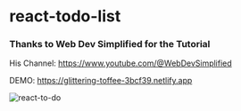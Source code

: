 # react-todo-list
### Thanks to Web Dev Simplified for the Tutorial

His Channel: https://www.youtube.com/@WebDevSimplified

DEMO: https://glittering-toffee-3bcf39.netlify.app

![react-to-do](https://github.com/nixoletas/react-todo-list/assets/66659340/5967ce90-98f2-4322-a0c8-0478482d9eb3)

